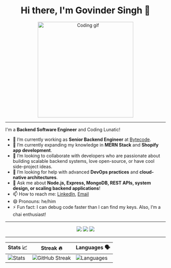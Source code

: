 <div align="center">
    <h1>Hi there, I'm Govinder Singh 👋</h1>
</div>

<p align="center">
  <img src="https://media.giphy.com/media/13HgwGsXF0aiGY/giphy.gif" width="300" alt="Coding gif"/>
</p>

---

I'm a **Backend Software Engineer** and Coding Lunatic!

- 🔭 I’m currently working as **Senior Backend Engineer** at [Bytecode](https://www.bytecodetechnologies.in/).
- 🌱 I’m currently expanding my knowledge in **MERN Stack** and **Shopify app development**.
- 👯 I’m looking to collaborate with developers who are passionate about building scalable backend systems, love open-source, or have cool side-project ideas.
- 🤔 I’m looking for help with advanced **DevOps practices** and **cloud-native architectures**.
- 💬 Ask me about **Node.js, Express, MongoDB, REST APIs, system design, or scaling backend applications**!
- 📫 How to reach me: [LinkedIn](https://www.linkedin.com/in/govindersingh/), [Email](mailto:govindersingh05@gmail.com)
- 😄 Pronouns: he/him
- ⚡ Fun fact: I can debug code faster than I can find my keys. Also, I’m a chai enthusiast!

---

<p align="center">
  <a href="https://www.linkedin.com/in/govindersingh/"><img src="https://img.shields.io/badge/-LinkedIn-blue?style=flat&logo=linkedin"></a>
  <a href="mailto:govind.singh@example.com"><img src="https://img.shields.io/badge/-Email-red?style=flat&logo=gmail"></a>
  <a href="https://leetcode.com/govindersingh/"><img src="https://img.shields.io/badge/-LeetCode-FFA116?style=flat&logo=leetcode&logoColor=black"></a>
</p>

---

<div align="center">

| Stats 📈 | Streak 🔥 | Languages 🗣️ |
|---|---|---|
| ![Stats](https://github-profile-summary-cards.vercel.app/api/cards/stats?username=govindersingh&theme=gruvbox) | ![GitHub Streak](https://streak-stats.demolab.com/?user=govindersingh&theme=gruvbox&hide_border=true&border_radius=32&date_format=j%20M%5B%20Y%5D&ring=888888) | ![Languages](https://github-profile-summary-cards.vercel.app/api/cards/repos-per-language?username=govindersingh&theme=gruvbox) |

</div>
